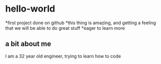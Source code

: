# hello-world
*first project done on github
*this thing is amazing, and getting a feeling that we will be able to do great stuff
*eager to learn more

## a bit about me
I am a 32 year old engineer, trying to learn how to code
